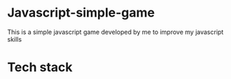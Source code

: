 # Javascript-simple-game

This is a simple javascript game developed by me to improve my javascript skills

# Tech stack

 
